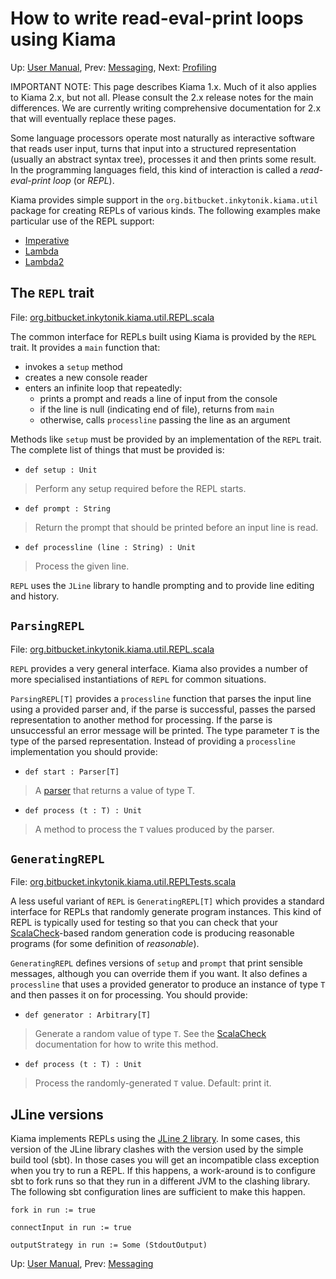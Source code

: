 # How to write read-eval-print loops using Kiama

Up: [User Manual](UserManual.md), Prev: [Messaging](Messaging.md), Next: [Profiling](Profiling.md)

IMPORTANT NOTE: This page describes Kiama 1.x. Much of it also applies
to Kiama 2.x, but not all. Please consult the 2.x release notes for the
main differences. We are currently writing comprehensive documentation
for 2.x that will eventually replace these pages.

Some language processors operate most naturally as interactive
software that reads user input, turns that input into a structured
representation (usually an abstract syntax tree), processes it and
then prints some result. In the programming languages field, this kind
of interaction is called a _read-eval-print loop_ (or _REPL_).

Kiama provides simple support in the `org.bitbucket.inkytonik.kiama.util` package for creating
REPLs of various kinds. The following examples make particular use of
the REPL support:

  * [Imperative](Imperative.md)
  * [Lambda](Lambda.md)
  * [Lambda2](Lambda2.md)

## The `REPL` trait

File: [org.bitbucket.inkytonik.kiama.util.REPL.scala](http://code.google.com/p/kiama/source/browse/library/src/main/scala/org/bitbucket/inkytonik/kiama/util/REPL.scala)

The common interface for REPLs built using Kiama is provided by the
`REPL` trait. It provides a `main` function that:

  * invokes a `setup` method
  * creates a new console reader
  * enters an infinite loop that repeatedly:
    * prints a prompt and reads a line of input from the console
    * if the line is null (indicating end of file), returns from `main`
    * otherwise, calls `processline` passing the line as an argument

Methods like `setup` must be provided by an implementation of the `REPL`
trait.  The complete list of things that must be provided is:

  * `def setup : Unit`

> Perform any setup required before the REPL starts.

  * `def prompt : String`

> Return the prompt that should be printed before an input line is read.

  * `def processline (line : String) : Unit`

> Process the given line.

`REPL` uses the `JLine` library to handle prompting and to provide line
editing and history.

## `ParsingREPL`

File: [org.bitbucket.inkytonik.kiama.util.REPL.scala](http://code.google.com/p/kiama/source/browse/library/src/main/scala/org/bitbucket/inkytonik/kiama/util/REPL.scala)

`REPL` provides a very general interface. Kiama also provides a number
of more specialised instantiations of `REPL` for common situations.

`ParsingREPL[T]` provides a `processline` function that parses the
input line using a provided parser and, if the parse is successful,
passes the parsed representation to another method for processing. If
the parse is unsuccessful an error message will be printed. The type
parameter `T` is the type of the parsed representation. Instead of
providing a `processline` implementation you should provide:

  * `def start : Parser[T]`

> A [parser](Parsing.md) that returns a value of type T.

  * `def process (t : T) : Unit`

> A method to process the `T` values produced by the parser.

## `GeneratingREPL`

File: [org.bitbucket.inkytonik.kiama.util.REPLTests.scala](http://code.google.com/p/kiama/source/browse/library/src/test/scala/org/bitbucket/inkytonik/kiama/util/REPLTests.scala)

A less useful variant of `REPL` is `GeneratingREPL[T]` which provides
a standard interface for REPLs that randomly generate program
instances. This kind of REPL is typically used for testing so that you
can check that your [ScalaCheck](http://code.google.com/p/scalacheck/)-based
random generation code is producing reasonable programs (for some
definition of _reasonable_).

`GeneratingREPL` defines versions of `setup` and `prompt` that print
sensible messages, although you can override them if you want. It also
defines a `processline` that uses a provided generator to produce an
instance of type `T` and then passes it on for processing.  You should
provide:

  * `def generator : Arbitrary[T]`

> Generate a random value  of type `T`.  See the
> [ScalaCheck](http://code.google.com/p/scalacheck/) documentation for
> how to write this method.

  * `def process (t : T) : Unit`

> Process the randomly-generated `T` value.  Default: print it.

## JLine versions

Kiama implements REPLs using the
[JLine 2 library](https://github.com/jline/jline2).
In some cases, this version of the JLine library clashes with the version
used by the simple build tool (sbt). In those cases you will get an
incompatible class exception when you try to run a REPL.
If this happens, a work-around is to configure sbt to fork runs so that
they run in a different JVM to the clashing library.
The following sbt configuration lines are sufficient to make this
happen.

```
fork in run := true

connectInput in run := true

outputStrategy in run := Some (StdoutOutput)
```

Up: [User Manual](UserManual.md), Prev: [Messaging](Messaging.md)

